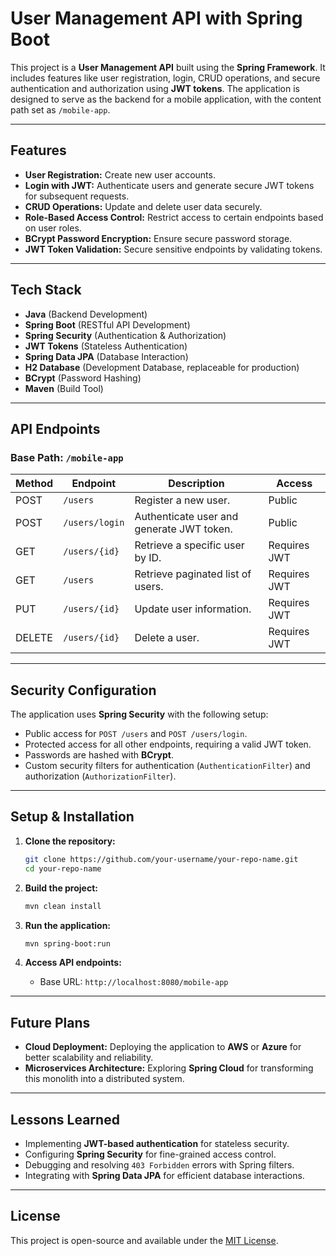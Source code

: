 # User Management API with Spring Boot

This project is a **User Management API** built using the **Spring Framework**. It includes features like user registration, login, CRUD operations, and secure authentication and authorization using **JWT tokens**. The application is designed to serve as the backend for a mobile application, with the content path set as `/mobile-app`.

---

## Features

- **User Registration:** Create new user accounts.
- **Login with JWT:** Authenticate users and generate secure JWT tokens for subsequent requests.
- **CRUD Operations:** Update and delete user data securely.
- **Role-Based Access Control:** Restrict access to certain endpoints based on user roles.
- **BCrypt Password Encryption:** Ensure secure password storage.
- **JWT Token Validation:** Secure sensitive endpoints by validating tokens.

---

## Tech Stack

- **Java** (Backend Development)
- **Spring Boot** (RESTful API Development)
- **Spring Security** (Authentication & Authorization)
- **JWT Tokens** (Stateless Authentication)
- **Spring Data JPA** (Database Interaction)
- **H2 Database** (Development Database, replaceable for production)
- **BCrypt** (Password Hashing)
- **Maven** (Build Tool)

---

## API Endpoints

### Base Path: `/mobile-app`

| Method | Endpoint             | Description                                | Access               |
|--------|----------------------|--------------------------------------------|----------------------|
| POST   | `/users`             | Register a new user.                      | Public               |
| POST   | `/users/login`       | Authenticate user and generate JWT token. | Public               |
| GET    | `/users/{id}`        | Retrieve a specific user by ID.           | Requires JWT         |
| GET    | `/users`             | Retrieve paginated list of users.         | Requires JWT         |
| PUT    | `/users/{id}`        | Update user information.                  | Requires JWT         |
| DELETE | `/users/{id}`        | Delete a user.                            | Requires JWT         |

---

## Security Configuration

The application uses **Spring Security** with the following setup:

- Public access for `POST /users` and `POST /users/login`.
- Protected access for all other endpoints, requiring a valid JWT token.
- Passwords are hashed with **BCrypt**.
- Custom security filters for authentication (`AuthenticationFilter`) and authorization (`AuthorizationFilter`).

---

## Setup & Installation

1. **Clone the repository:**
   ```bash
   git clone https://github.com/your-username/your-repo-name.git
   cd your-repo-name
   ```

2. **Build the project:**
   ```bash
   mvn clean install
   ```

3. **Run the application:**
   ```bash
   mvn spring-boot:run
   ```

4. **Access API endpoints:**
   - Base URL: `http://localhost:8080/mobile-app`

---

## Future Plans

- **Cloud Deployment:** Deploying the application to **AWS** or **Azure** for better scalability and reliability.
- **Microservices Architecture:** Exploring **Spring Cloud** for transforming this monolith into a distributed system.

---

## Lessons Learned

- Implementing **JWT-based authentication** for stateless security.
- Configuring **Spring Security** for fine-grained access control.
- Debugging and resolving `403 Forbidden` errors with Spring filters.
- Integrating with **Spring Data JPA** for efficient database interactions.

---

## License

This project is open-source and available under the [MIT License](LICENSE).
